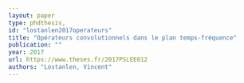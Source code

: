 ```yaml
---
layout: paper
type: phdthesis,
id: "lostanlen2017operateurs"
title: "Opérateurs convolutionnels dans le plan temps-fréquence"
publication: ""
year: 2017
url: https://www.theses.fr/2017PSLEE012
authors: "Lostanlen, Vincent"
---
```

